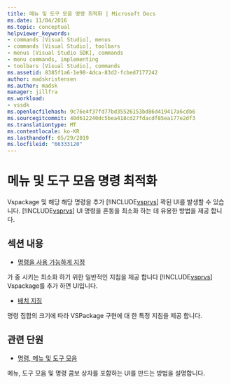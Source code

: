 ```yaml
---
title: 메뉴 및 도구 모음 명령 최적화 | Microsoft Docs
ms.date: 11/04/2016
ms.topic: conceptual
helpviewer_keywords:
- commands [Visual Studio], menus
- commands [Visual Studio], toolbars
- menus [Visual Studio SDK], commands
- menu commands, implementing
- toolbars [Visual Studio], commands
ms.assetid: 8385f1a6-1e98-4dca-83d2-fcbed7177242
author: madskristensen
ms.author: madsk
manager: jillfra
ms.workload:
- vssdk
ms.openlocfilehash: 9c76e4f37fd77bd35526153bd86d419417a6cdb6
ms.sourcegitcommit: 40d612240dc5bea418cd27fdacdf85ea177e2df3
ms.translationtype: MT
ms.contentlocale: ko-KR
ms.lasthandoff: 05/29/2019
ms.locfileid: "66333120"
---
```

# <a name="optimizing-menu-and-toolbar-commands"></a>메뉴 및 도구 모음 명령 최적화
Vspackage 및 해당 해당 명령을 추가 [!INCLUDE[vsprvs](../../code-quality/includes/vsprvs_md.md)] 꽉된 UI를 발생할 수 있습니다. [!INCLUDE[vsprvs](../../code-quality/includes/vsprvs_md.md)] UI 명령을 혼동을 최소화 하는 데 유용한 방법을 제공 합니다.

## <a name="in-this-section"></a>섹션 내용
- [명령을 사용 가능하게 지정](../../extensibility/internals/making-commands-available.md)

 가 중 시키는 최소화 하기 위한 일반적인 지침을 제공 합니다 [!INCLUDE[vsprvs](../../code-quality/includes/vsprvs_md.md)] Vspackage를 추가 하면 UI입니다.

- [배치 지침](../../extensibility/internals/command-placement-guidelines.md)

 명령 집합의 크기에 따라 VSPackage 구현에 대 한 특정 지침을 제공 합니다.

## <a name="related-sections"></a>관련 단원
- [명령, 메뉴 및 도구 모음](../../extensibility/internals/commands-menus-and-toolbars.md)

 메뉴, 도구 모음 및 명령 콤보 상자를 포함하는 UI를 만드는 방법을 설명합니다.